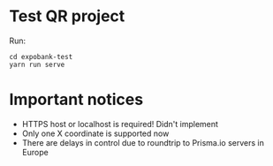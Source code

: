 # Test QR project

Run:
```
cd expobank-test
yarn run serve
```

# Important notices
* HTTPS host or localhost is required! Didn't implement
* Only one X coordinate is supported now
* There are delays in control due to roundtrip to Prisma.io servers in Europe